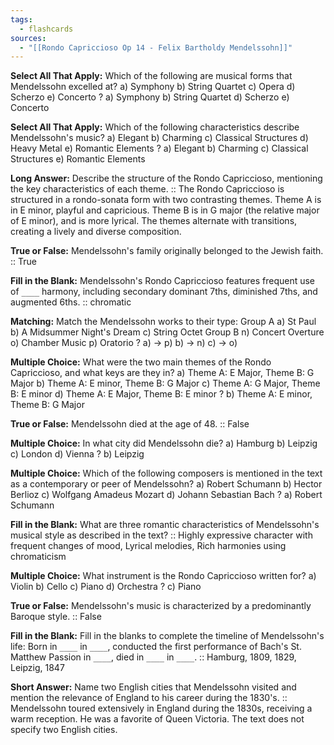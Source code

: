 ```yaml
---
tags:
  - flashcards
sources:
  - "[[Rondo Capriccioso Op 14 - Felix Bartholdy Mendelssohn]]"
---
```

**Select All That Apply:** Which of the following are musical forms that Mendelssohn excelled at?
a) Symphony
b) String Quartet
c) Opera
d) Scherzo
e) Concerto
?
a) Symphony
b) String Quartet
d) Scherzo
e) Concerto

**Select All That Apply:** Which of the following characteristics describe Mendelssohn's music?
a) Elegant
b) Charming
c) Classical Structures
d) Heavy Metal
e) Romantic Elements
?
a) Elegant
b) Charming
c) Classical Structures
e) Romantic Elements

**Long Answer:** Describe the structure of the Rondo Capriccioso, mentioning the key characteristics of each theme. :: The Rondo Capriccioso is structured in a rondo-sonata form with two contrasting themes. Theme A is in E minor, playful and capricious. Theme B is in G major (the relative major of E minor), and is more lyrical.  The themes alternate with transitions, creating a lively and diverse composition.

**True or False:** Mendelssohn's family originally belonged to the Jewish faith. :: True

**Fill in the Blank:** Mendelssohn's Rondo Capriccioso features frequent use of `____` harmony, including secondary dominant 7ths, diminished 7ths, and augmented 6ths. :: chromatic

**Matching:** Match the Mendelssohn works to their type:
Group A
a) St Paul
b) A Midsummer Night's Dream
c) String Octet
Group B
n) Concert Overture
o) Chamber Music
p) Oratorio
?
a) -> p)
b) -> n)
c) -> o)

**Multiple Choice:** What were the two main themes of the Rondo Capriccioso, and what keys are they in?
a) Theme A: E Major, Theme B: G Major
b) Theme A: E minor, Theme B: G Major
c) Theme A: G Major, Theme B: E minor
d) Theme A: E Major, Theme B: E minor
?
b) Theme A: E minor, Theme B: G Major

**True or False:** Mendelssohn died at the age of 48. :: False

**Multiple Choice:** In what city did Mendelssohn die?
a) Hamburg
b) Leipzig
c) London
d) Vienna
?
b) Leipzig

**Multiple Choice:** Which of the following composers is mentioned in the text as a contemporary or peer of Mendelssohn?
a) Robert Schumann
b) Hector Berlioz
c) Wolfgang Amadeus Mozart
d) Johann Sebastian Bach
?
a) Robert Schumann

**Fill in the Blank:** What are three romantic characteristics of Mendelssohn's musical style as described in the text? :: Highly expressive character with frequent changes of mood, Lyrical melodies, Rich harmonies using chromaticism

**Multiple Choice:** What instrument is the Rondo Capriccioso written for?
a) Violin
b) Cello
c) Piano
d) Orchestra
?
c) Piano

**True or False:** Mendelssohn's music is characterized by a predominantly Baroque style. :: False

**Fill in the Blank:** Fill in the blanks to complete the timeline of Mendelssohn's life: Born in `____` in `____`, conducted the first performance of Bach's St. Matthew Passion in `____`, died in `____` in `____`. :: Hamburg, 1809, 1829, Leipzig, 1847

**Short Answer:** Name two English cities that Mendelssohn visited and mention the relevance of England to his career during the 1830's. :: Mendelssohn toured extensively in England during the 1830s, receiving a warm reception. He was a favorite of Queen Victoria.  The text does not specify two English cities.
